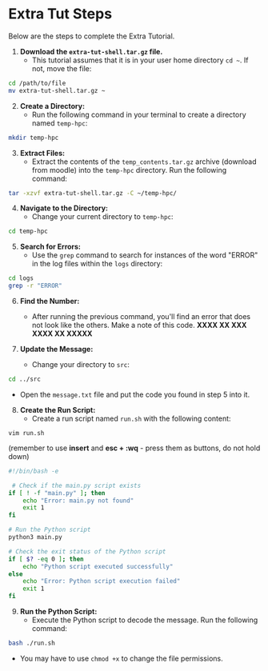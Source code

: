 # Extra Tut Steps

Below are the steps to complete the Extra Tutorial.

1. **Download the `extra-tut-shell.tar.gz` file.**
   - This tutorial assumes that it is in your user home directory `cd ~`. If not, move the file:
```bash
cd /path/to/file
mv extra-tut-shell.tar.gz ~
```

2. **Create a Directory:**
   - Run the following command in your terminal to create a directory named `temp-hpc`:

```bash
mkdir temp-hpc
```

3. **Extract Files:**
   - Extract the contents of the `temp_contents.tar.gz` archive (download from moodle) into the `temp-hpc` directory. Run the following command:

```bash
tar -xzvf extra-tut-shell.tar.gz -C ~/temp-hpc/
```

4. **Navigate to the Directory:**
   - Change your current directory to `temp-hpc`:

```bash
cd temp-hpc
```

5. **Search for Errors:**
   - Use the `grep` command to search for instances of the word "ERROR" in the log files within the `logs` directory:

```bash
cd logs
grep -r "ERROR"
```

6. **Find the Number:**
   - After running the previous command, you'll find an error that does not look like the others. Make a note of this code. **XXXX XX XXX XXXX XX XXXXX**

7. **Update the Message:**
   - Change your directory to `src`:

```bash
cd ../src
```

   - Open the `message.txt` file and put the code you found in step 5 into it.


8. **Create the Run Script:**
   - Create a run script named `run.sh` with the following content:

```
vim run.sh
```

(remember to use **insert** and **esc + :wq** - press them as buttons, do not hold down) 


```bash
#!/bin/bash -e

 # Check if the main.py script exists
if [ ! -f "main.py" ]; then
	echo "Error: main.py not found"
    exit 1
fi

# Run the Python script
python3 main.py

# Check the exit status of the Python script
if [ $? -eq 0 ]; then
    echo "Python script executed successfully"
else
    echo "Error: Python script execution failed"
    exit 1
fi
```  

9. **Run the Python Script:**
   - Execute the Python script to decode the message. Run the following command:

```bash
bash ./run.sh
```
- You may have to use ```chmod +x``` to change the file permissions.
